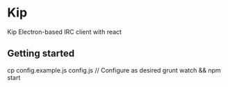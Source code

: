 # Kip
Kip Electron-based IRC client with react

## Getting started
cp config.example.js config.js // Configure as desired
grunt watch && npm start

